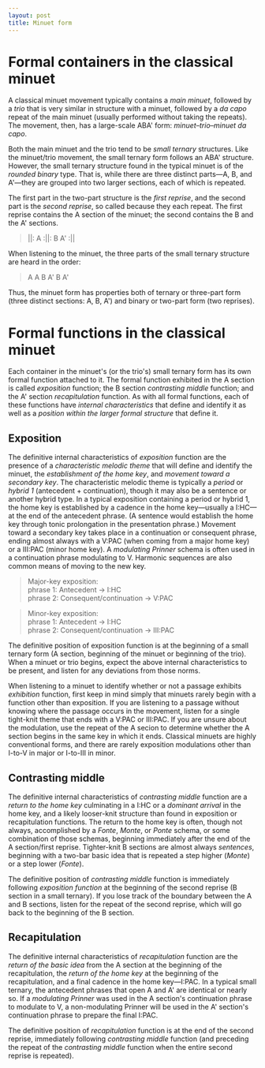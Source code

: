 ```yaml
---
layout: post
title: Minuet form
---
```


# Formal containers in the classical minuet

A classical minuet movement typically contains a _main minuet_, followed by a _trio_ that is very similar in structure with a minuet, followed by a _da capo_ repeat of the main minuet (usually performed without taking the repeats). The movement, then, has a large-scale ABA' form: _minuet–trio–minuet da capo_.

Both the main minuet and the trio tend to be _small ternary_ structures. Like the minuet/trio movement, the small ternary form follows an ABA' structure. However, the small ternary structure found in the typical minuet is of the _rounded binary_ type. That is, while there are three distinct parts—A, B, and A'—they are grouped into two larger sections, each of which is repeated.

The first part in the two-part structure is the _first reprise_, and the second part is the _second reprise_, so called because they each repeat. The first reprise contains the A section of the minuet; the second contains the B and the A' sections.

> ||: A :||: B A' :||

When listening to the minuet, the three parts of the small ternary structure are heard in the order:

> A A B A' B A'

Thus, the minuet form has properties both of ternary or three-part form (three distinct sections: A, B, A') and binary or two-part form (two reprises).

# Formal functions in the classical minuet

Each container in the minuet's (or the trio's) small ternary form has its own formal function attached to it. The formal function exhibited in the A section is called _exposition_ function; the B section _contrasting middle_ function; and the A' section _recapitulation_ function. As with all formal functions, each of these functions have _internal characteristics_ that define and identify it as well as a _position within the larger formal structure_ that define it.

## Exposition

The definitive internal characteristics of _exposition_ function are the presence of a _characteristic melodic theme_ that will define and identify the minuet, the _establishment of the home key_, and _movement toward a secondary key_. The characteristic melodic theme is typically a _period_ or _hybrid 1_ (antecedent + continuation), though it may also be a sentence or another hybrid type. In a typical exposition containing a period or hybrid 1, the home key is established by a cadence in the home key—usually a I:HC—at the end of the antecedent phrase. (A sentence would establish the home key through tonic prolongation in the presentation phrase.) Movement toward a secondary key takes place in a continuation or consequent phrase, ending almost always with a V:PAC (when coming from a major home key) or a III:PAC (minor home key). A _modulating Prinner_ schema is often used in a continuation phrase modulating to V. Harmonic sequences are also common means of moving to the new key.

> Major-key exposition:  
> phrase 1: Antecedent → I:HC  
> phrase 2: Consequent/continuation → V:PAC

> Minor-key exposition:  
> phrase 1: Antecedent → I:HC  
> phrase 2: Consequent/continuation → III:PAC

The definitive position of exposition function is at the beginning of a small ternary form (A section, beginning of the minuet or beginning of the trio). When a minuet or trio begins, expect the above internal characteristics to be present, and listen for any deviations from those norms.

When listening to a minuet to identify whether or not a passage exhibits _exhibition_ function, first keep in mind simply that minuets rarely begin with a function other than exposition. If you are listening to a passage without knowing where the passage occurs in the movement, listen for a single tight-knit theme that ends with a V:PAC or III:PAC. If you are unsure about the modulation, use the repeat of the A secion to determine whether the A section begins in the same key in which it ends. Classical minuets are highly conventional forms, and there are rarely exposition modulations other than I-to-V in major or I-to-III in minor.

## Contrasting middle

The definitive internal characteristics of _contrasting middle_ function are a _return to the home key_ culminating in a I:HC or a _dominant arrival_ in the home key, and a likely looser-knit structure than found in exposition or recapitulation functions. The return to the home key is often, though not always, accomplished by a _Fonte_, _Monte_, or _Ponte_ schema, or some combination of those schemas, beginning immediately after the end of the A section/first reprise. Tighter-knit B sections are almost always _sentences_, beginning with a two-bar basic idea that is repeated a step higher (_Monte_) or a step lower (_Fonte_).

The definitive position of _contrasting middle_ function is immediately following _exposition function_ at the beginning of the second reprise (B section in a small ternary). If you lose track of the boundary between the A and B sections, listen for the repeat of the second reprise, which will go back to the beginning of the B section.

## Recapitulation

The definitive internal characteristics of _recapitulation_ function are the _return of the basic idea_ from the A section at the beginning of the recapitulation, the _return of the home key_ at the beginning of the recapitulation, and a final cadence in the home key—I:PAC. In a typical small ternary, the antecedent phrases that open A and A' are identical or nearly so. If a _modulating Prinner_ was used in the A section's continuation phrase to modulate to V, a non-modulating Prinner will be used in the A' section's continuation phrase to prepare the final I:PAC.

The definitive position of _recapitulation_ function is at the end of the second reprise, immediately following _contrasting middle_ function (and preceding the repeat of the _contrasting middle_ function when the entire second reprise is repeated).
